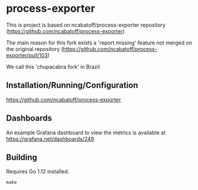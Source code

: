# process-exporter
This is project is based on ncabatoff/process-exporter repository (https://github.com/ncabatoff/process-exporter)

The main reason for this fork exists a 'report missing' feature not merged on the original repository (https://github.com/ncabatoff/process-exporter/pull/103)

We call this 'chupacabra fork' in Brazil

## Installation/Running/Configuration

https://github.com/ncabatoff/process-exporter

## Dashboards

An example Grafana dashboard to view the metrics is available at https://grafana.net/dashboards/249

## Building

Requires Go 1.12 installed.
```
make
```
